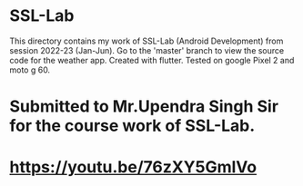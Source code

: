 # SSL-Lab
This directory contains my work of SSL-Lab (Android Development) from session 2022-23 (Jan-Jun).
Go to the 'master' branch to view the source code for the weather app.
Created with flutter.
Tested on google Pixel 2 and moto g 60.
# Submitted to Mr.Upendra Singh Sir for the course work of SSL-Lab.
# https://youtu.be/76zXY5GmlVo
